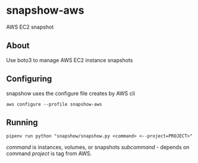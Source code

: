 # snapshow-aws
AWS EC2 snapshot

## About

Use boto3 to manage AWS EC2 instance snapshots

## Configuring

snapshow uses the configure file creates by AWS cli

`aws configure --profile snapshow-aws`

## Running
`pipenv run python "snapshow/snapshow.py <command> <--project=PROJECT>"`

*command* is instances, volumes, or snapshots
*subcommand* - depends on command
*project* is tag from AWS.